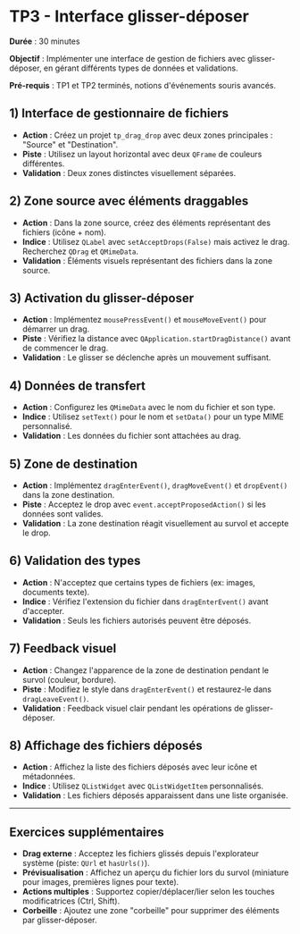 # TP3 - Interface glisser-déposer

**Durée** : 30 minutes

**Objectif** : Implémenter une interface de gestion de fichiers avec glisser-déposer, en gérant différents types de données et validations.

**Pré-requis** : TP1 et TP2 terminés, notions d'événements souris avancés.

## 1) Interface de gestionnaire de fichiers

- **Action** : Créez un projet `tp_drag_drop` avec deux zones principales : "Source" et "Destination".
- **Piste** : Utilisez un layout horizontal avec deux `QFrame` de couleurs différentes.
- **Validation** : Deux zones distinctes visuellement séparées.

## 2) Zone source avec éléments draggables

- **Action** : Dans la zone source, créez des éléments représentant des fichiers (icône + nom).
- **Indice** : Utilisez `QLabel` avec `setAcceptDrops(False)` mais activez le drag. Recherchez `QDrag` et `QMimeData`.
- **Validation** : Éléments visuels représentant des fichiers dans la zone source.

## 3) Activation du glisser-déposer

- **Action** : Implémentez `mousePressEvent()` et `mouseMoveEvent()` pour démarrer un drag.
- **Piste** : Vérifiez la distance avec `QApplication.startDragDistance()` avant de commencer le drag.
- **Validation** : Le glisser se déclenche après un mouvement suffisant.

## 4) Données de transfert

- **Action** : Configurez les `QMimeData` avec le nom du fichier et son type.
- **Indice** : Utilisez `setText()` pour le nom et `setData()` pour un type MIME personnalisé.
- **Validation** : Les données du fichier sont attachées au drag.

## 5) Zone de destination

- **Action** : Implémentez `dragEnterEvent()`, `dragMoveEvent()` et `dropEvent()` dans la zone destination.
- **Piste** : Acceptez le drop avec `event.acceptProposedAction()` si les données sont valides.
- **Validation** : La zone destination réagit visuellement au survol et accepte le drop.

## 6) Validation des types

- **Action** : N'acceptez que certains types de fichiers (ex: images, documents texte).
- **Indice** : Vérifiez l'extension du fichier dans `dragEnterEvent()` avant d'accepter.
- **Validation** : Seuls les fichiers autorisés peuvent être déposés.

## 7) Feedback visuel

- **Action** : Changez l'apparence de la zone de destination pendant le survol (couleur, bordure).
- **Piste** : Modifiez le style dans `dragEnterEvent()` et restaurez-le dans `dragLeaveEvent()`.
- **Validation** : Feedback visuel clair pendant les opérations de glisser-déposer.

## 8) Affichage des fichiers déposés

- **Action** : Affichez la liste des fichiers déposés avec leur icône et métadonnées.
- **Indice** : Utilisez `QListWidget` avec `QListWidgetItem` personnalisés.
- **Validation** : Les fichiers déposés apparaissent dans une liste organisée.

---

## Exercices supplémentaires

- **Drag externe** : Acceptez les fichiers glissés depuis l'explorateur système (piste: `QUrl` et `hasUrls()`).
- **Prévisualisation** : Affichez un aperçu du fichier lors du survol (miniature pour images, premières lignes pour texte).
- **Actions multiples** : Supportez copier/déplacer/lier selon les touches modificatrices (Ctrl, Shift).
- **Corbeille** : Ajoutez une zone "corbeille" pour supprimer des éléments par glisser-déposer.
